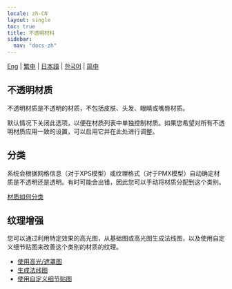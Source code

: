 ```yaml
---
locale: zh-CN
layout: single
toc: true
title: 不透明材料
sidebar:
  nav: "docs-zh"
---
```

[Eng](/dancexr/features/material_opaque) | [繁中](/tw/dancexr/features/material_opaque) | [日本語](/jp/dancexr/features/material_opaque) | [한국어](/kr/dancexr/features/material_opaque) | [简中](/zh/dancexr/features/material_opaque)

## 不透明材质
不透明材质是不透明的材质，不包括皮肤、头发、眼睛或嘴唇材质。

默认情况下关闭此选项，以便在材质列表中单独控制材质。如果您希望对所有不透明材质应用一致的设置，可以启用它并在此处进行调整。

## 分类
系统会根据网格信息（对于XPS模型）或纹理格式（对于PMX模型）自动确定材质是不透明还是透明。有时可能会出错，因此您可以手动将材质分配到这个类别。

[材质如何分类](material_settings.md#material-category)

## 纹理增强
您可以通过利用特定效果的高光图，从基础图或高光图生成法线图，以及使用自定义细节贴图来改善这个类别的材质的纹理。

* [使用高光/遮罩图](specular_map.md)
* [生成法线图](normal_map.md)
* [使用自定义细节贴图](custom_detail_map.md)
